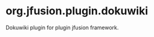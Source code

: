 org.jfusion.plugin.dokuwiki
===========================

Dokuwiki plugin for plugin jfusion framework.
